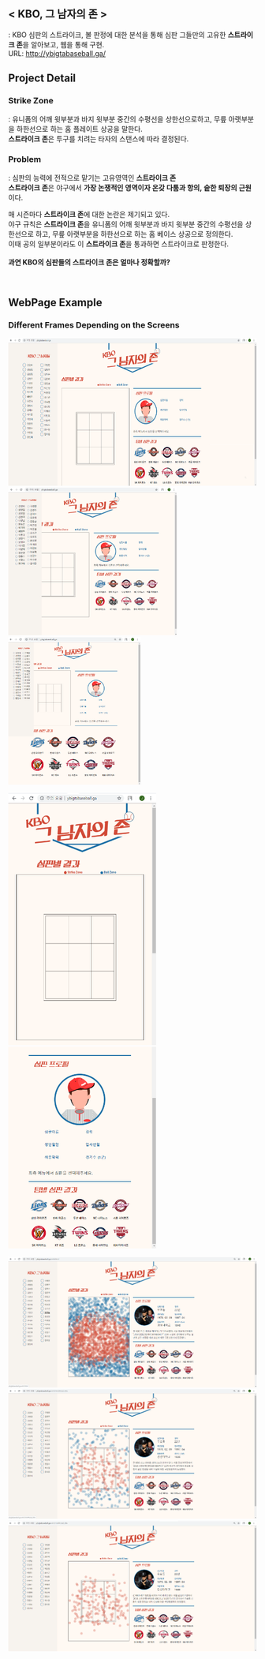 
## < KBO, 그 남자의 존 >
: KBO 심판의 스트라이크, 볼 판정에 대한 분석을 통해 심판 그들만의 고유한 <b>스트라이크 존</b>을 알아보고, 웹을 통해 구현.  
URL: http://ybigtabaseball.ga/
<br>

## Project Detail
### Strike Zone
: 유니폼의 어깨 윗부분과 바지 윗부분 중간의 수평선을 상한선으로하고, 무릎 아랫부분을 하한선으로 하는 홈 플레이트 상공을 말한다.  
<b>스트라이크 존</b>은 투구를 치려는 타자의 스탠스에 따라 결정된다.

### Problem
: 심판의 능력에 전적으로 맡기는 고유영역인 <b>스트라이크 존</b>  
<b>스트라이크 존</b>은 야구에서 <b>가장 논쟁적인 영역이자 온갖 다툼과 항의, 숱한 퇴장의 근원</b>이다.

매 시즌마다 <b>스트라이크 존</b>에 대한 논란은 제기되고 있다.  
야구 규칙은 <b>스트라이크 존</b>을 유니폼의 어깨 윗부분과 바지 윗부분 중간의 수평선을 상한선으로 하고, 무릎 아랫부분을 하한선으로 하는 홈 베이스 상공으로 정의한다.  
이때 공의 일부분이라도 이 <b>스트라이크 존</b>을 통과하면 스트라이크로 판정한다.  
<br>
<b>과연 KBO의 심판들의 스트라이크 존은 얼마나 정확할까?</b>

<br>

## WebPage Example
### Different Frames Depending on the Screens
<p> <img src="./assets/XL_Screen.png" height="300"/>
<img src="./assets/L_Screen.png" height="300"/>
<img src="./assets/M_Screen.png" height="300"/></p>
<p> <img src="./assets/S_Screen_1.PNG" width="300"/><br>
<img src="./assets/S_Screen_2.PNG" width="300"/></p>
<p> <img src="./assets/Example_Screen_1.png" widht="100%"/>
<img src="./assets/Example_Screen_2.png" widht="100%"/>
<img src="./assets/Example_Screen_3.png" widht="100%"/></p>
